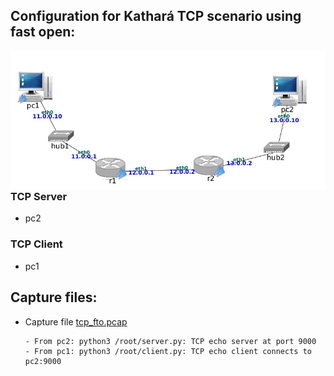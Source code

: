 ## Configuration for Kathará TCP scenario using fast open:

<img src="https://github.com/evaCastro/kathara-labs/blob/main/tcp_fto/images/TCP.png"
     alt="TCP config"
     style="float: left; margin-right: 10px;" width=700 />


### TCP Server
   - pc2

### TCP Client
   - pc1


## Capture files:

   - Capture file <a href="https://github.com/evaCastro/kathara-labs/blob/main/tcp_fto/pcaps/tcp_fto.pcap">tcp_fto.pcap</a>
   
         - From pc2: python3 /root/server.py: TCP echo server at port 9000
         - From pc1: python3 /root/client.py: TCP echo client connects to pc2:9000
     
